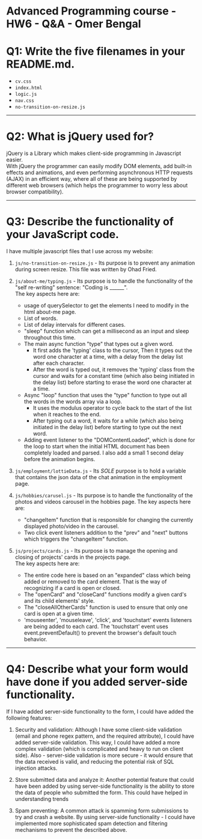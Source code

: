 # Advanced Programming course - HW6 - Q&A - Omer Bengal

# Q1: Write the five filenames in your README.md.

- `cv.css`
- `index.html`
- `logic.js`
- `nav.css`
- `no-transition-on-resize.js`

---

# Q2: What is jQuery used for?

jQuery is a Library which makes client-side programming in Javascript easier.\
With jQuery the programmer can easily modify DOM elements, add built-in effects and animations, and even performing asynchronous HTTP requests (AJAX) in an efficient way, where all of these are being supported by different web browsers (which helps the programmer to worry less about browser compatibility).

---

# Q3: Describe the functionality of your JavaScript code.

I have multiple javascript files that I use across my website:
1. `js/no-transition-on-resize.js` - Its purpose is to prevent any animation during screen resize. This file was written by Ohad Fried.
    
2. `js/about-me/typing.js` - Its purpose is to handle the functionality of the "self re-writing" sentence: "Coding is ______".\
    The key aspects here are:
    - usage of querySelector to get the elements I need to modify in the html about-me page.
    - List of words.
    - List of delay intervals for different cases.
    - "sleep" function which can get a millisecond as an input and sleep throughout this time.
    - The main async function "type" that types out a given word.
        - It first adds the 'typing' class to the cursor, Then it types out the word one character at a time, with a delay from the delay list after each character.
        - After the word is typed out, it removes the 'typing' class from the cursor and waits for a constant time (which also being initiated in the delay list) before starting to erase the word one character at a time.
    - Async "loop" function that uses the "type" function to type out all the words in the words array via a loop.
        - It uses the modulus operator to cycle back to the start of the list when it reaches to the end.
        - After typing out a word, it waits for a while (which also being initiated in the delay list) before starting to type out the next word.
    - Adding event listener to the "DOMContentLoaded", which is done for the loop to start when the initial HTML document has been completely loaded and parsed. I also add a small 1 second delay before the animation begins.
    
3. `js/employment/lottieData.js` - Its _SOLE_ purpose is to hold a variable that contains the json data of the chat animation in the employment page.

4. `js/hobbies/carusel.js` - Its purpose is to handle the functionality of the photos and videos carousel in the hobbies page.
    The key aspects here are:
    - "changeItem" function that is responsible for changing the currently displayed photo/video in the carousel.
    - Two click event listeners addition to the "prev" and "next" buttons which triggers the "changeItem" function.
    
5. `js/projects/cards.js` - Its purpose is to manage the opening and closing of projects' cards in the projects page.\
    The key aspects here are:
    - The entire code here is based on an "expanded" class which being added or removed to the card element. That is the way of recognizing if a card is open or closed.
    - The "openCard" and "closeCard" functions modify a given card's and its child elements' style.
    - The "closeAllOtherCards" function is used to ensure that only one card is open at a given time.
    - 'mouseenter', 'mouseleave', 'click', and 'touchstart' events listeners are being added to each card. The 'touchstart' event uses event.preventDefault() to prevent the browser's default touch behavior.

---

# Q4: Describe what your form would have done if you added server-side functionality.

If I have added server-side functionality to the form, I could have added the following features:

1. Security and validation: Although I have some client-side validation (email and phone regex pattern, and the required attribute), I could have added server-side validation.
    This way, I could have added a more complex validation (which is complicated and heavy to run on client side). Also - server-side validation is more secure - it would ensure that the data received is valid, and reducing the potential risk of SQL injection attacks.

2. Store submitted data and analyze it: Another potential feature that could have been added by using server-side functionality is the ability to store the data of people who submitted the form. This could have helped in understanding trends

3. Spam preventing: A common attack is spamming form submissions to try and crash a website. By using server-side functionality - I could have implemented more sophisticated spam detection and filtering mechanisms to prevent the described above.